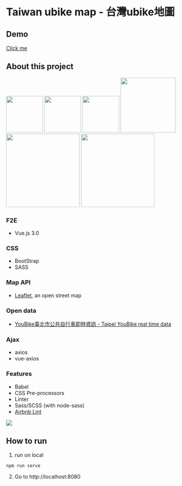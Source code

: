 # Taiwan ubike map - 台灣ubike地圖

## Demo
[Click me](https://ubikemap.yyisyou.tw/)

## About this project
<p float="left" margin="10px">
  <img src="https://vuejs.org/images/logo.png" width="100px"> 
  <img src="https://upload.wikimedia.org/wikipedia/commons/thumb/b/b2/Bootstrap_logo.svg/440px-Bootstrap_logo.svg.png" width="100px">
  <img src="https://sass-lang.com/assets/img/logos/logo-b6e1ef6e.svg" width="100px">  
  <img src="https://d33wubrfki0l68.cloudfront.net/7a197cfe44548cc1a3f581152af70a3051e11671/78df8/img/babel.svg" width="150px">
  <img src="https://leafletjs.com/docs/images/logo.png" width="200px">
  <img src="https://data.taipei/img/department.2fd5d7eb.png" width="200px">
</p>

### F2E
* Vue.js 3.0  

### CSS
* BootStrap  
* SASS

### Map API
* [Leaflet](https://leafletjs.com/examples/quick-start/), an open street map  

### Open data
* [YouBike臺北市公共自行車即時資訊 - Taipei YouBike real time data](https://data.taipei/#/dataset/detail?id=8ef1626a-892a-4218-8344-f7ac46e1aa48)  
### Ajax
* axios
* vue-axios

### Features
* Babel  
* CSS Pre-processors  
* Linter  
* Sass/SCSS (with node-sass)  
* [Airbnb Lint](https://github.com/airbnb/javascript)  
<img src="https://i.imgur.com/A2XaNqc.png"> 

## How to run
1. run on local  
```
npm run serve
```
2. Go to http://localhost:8080

